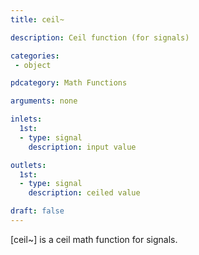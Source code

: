 ```yaml
---
title: ceil~

description: Ceil function (for signals)

categories:
 - object

pdcategory: Math Functions

arguments: none

inlets:
  1st:
  - type: signal
    description: input value

outlets:
  1st:
  - type: signal
    description: ceiled value

draft: false
---
```


[ceil~] is a ceil math function for signals.